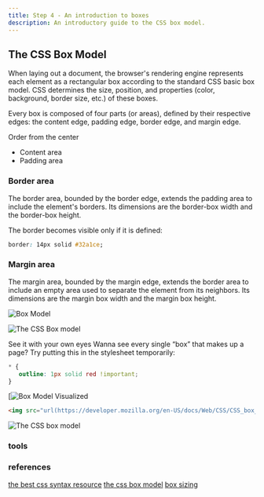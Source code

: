 ```yaml
---
title: Step 4 - An introduction to boxes
description: An introductory guide to the CSS box model.
---
```


## The CSS Box Model

When laying out a document, the browser's rendering engine represents each element as a rectangular box according to the standard CSS basic box model. CSS determines the size, position, and properties (color, background, border size, etc.) of these boxes.

Every box is composed of four parts (or areas), defined by their respective edges: the content edge, padding edge, border edge, and margin edge.

Order from the center

- Content area
- Padding area

### Border area

The border area, bounded by the border edge, extends the padding area to include the element's borders. Its dimensions are the border-box width and the border-box height.

The border becomes visible only if it is defined:

```css
border: 14px solid #32a1ce;
```

### Margin area

The margin area, bounded by the margin edge, extends the border area to include an empty area used to separate the element from its neighbors. Its dimensions are the margin box width and the margin box height.

![Box Model](https://i0.wp.com/css-tricks.com/wp-content/uploads/2021/02/thebox.png?w=570&ssl=1)

![The CSS Box model](https://developer.mozilla.org/en-US/docs/Web/CSS/CSS_box_model/Introduction_to_the_CSS_box_model/boxmodel.png)

See it with your own eyes
Wanna see every single “box” that makes up a page? Try putting this in the stylesheet temporarily:

```css
* {
   outline: 1px solid red !important;
}
```

[![Box Model Visualized](https://i0.wp.com/css-tricks.com/wp-content/uploads/2021/02/all-is-a-box.jpg?w=570&ssl=1)

```html
<img src="url(https://developer.mozilla.org/en-US/docs/Web/CSS/CSS_box_model/Introduction_to_the_CSS_box_model/boxmodel.png)" width="auto" height="auto" />
```

![The CSS box model](https://developer.mozilla.org/en-US/docs/Web/CSS/CSS_box_model/Introduction_to_the_CSS_box_model/boxmodel.png)

### tools

### references

[the best css syntax resource](https://developer.mozilla.org/en-US/docs/Web/CSS/Reference)
[the css box model](https://css-tricks.com/the-css-box-model/)
[box sizing](https://css-tricks.com/almanac/properties/b/box-sizing/)
